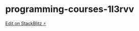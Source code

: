 # programming-courses-1l3rvv

[Edit on StackBlitz ⚡️](https://stackblitz.com/edit/programming-courses-1l3rvv)